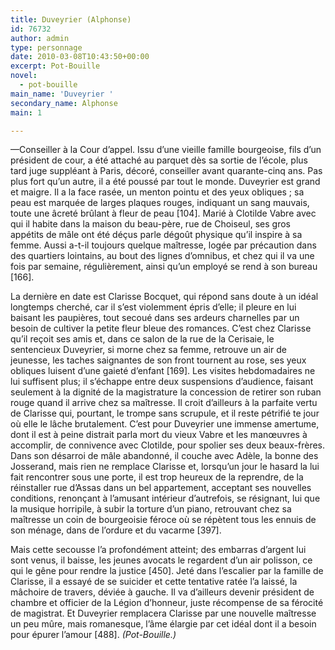 ```yaml
---
title: Duveyrier (Alphonse)
id: 76732
author: admin
type: personnage
date: 2010-03-08T10:43:50+00:00
excerpt: Pot-Bouille
novel:
  - pot-bouille
main_name: 'Duveyrier '
secondary_name: Alphonse
main: 1

---
```

—Conseiller à la Cour d&rsquo;appel. Issu d&rsquo;une vieille famille bourgeoise, fils d&rsquo;un président de cour, a été attaché au parquet dès sa sortie de l&rsquo;école, plus tard juge suppléant à Paris, décoré, conseiller avant quarante-cinq ans. Pas plus fort qu&rsquo;un autre, il a été poussé par tout le monde. Duveyrier est grand et maigre. Il a la face rasée, un menton pointu et des yeux obliques ; sa peau est marquée de larges plaques rouges, indiquant un sang mauvais, toute une âcreté brûlant à fleur de peau [104]. Marié à Clotilde Vabre avec qui il habite dans la maison du beau-père, rue de Choiseul, ses gros appétits de mâle ont été déçus parle dégoût physique qu&rsquo;il inspire à sa femme. Aussi a-t-il toujours quelque maîtresse, logée par précaution dans des quartiers lointains, au bout des lignes d&rsquo;omnibus, et chez qui il va une fois par semaine, régulièrement, ainsi qu&rsquo;un employé se rend à son bureau [166].

La dernière en date est Clarisse Bocquet, qui répond sans doute à un idéal longtemps cherché, car il s&rsquo;est violemment épris d&rsquo;elle; il pleure en lui baisant les paupières, tout secoué dans ses ardeurs charnelles par un besoin de cultiver la petite fleur bleue des romances. C&rsquo;est chez Clarisse qu&rsquo;il reçoit ses amis et, dans ce salon de la rue de la Cerisaie, le sentencieux Duveyrier, si morne chez sa femme, retrouve un air de jeunesse, les taches saignantes de son front tournent au rose, ses yeux obliques luisent d&rsquo;une gaieté d&rsquo;enfant [169]. Les visites hebdomadaires ne lui suffisent plus; il s&rsquo;échappe entre deux suspensions d&rsquo;audience, faisant seulement à la dignité de la magistrature la concession de retirer son ruban rouge quand il arrive chez sa maîtresse. Il croit d&rsquo;ailleurs à la parfaite vertu de Clarisse qui, pourtant, le trompe sans scrupule, et il reste pétrifié te jour où elle le lâche brutalement. C&rsquo;est pour Duveyrier une immense amertume, dont il est à peine distrait parla mort du vieux Vabre et les manœuvres à accomplir, de connivence avec Clotilde, pour spolier ses deux beaux-frères. Dans son désarroi de mâle abandonné, il couche avec Adèle, la bonne des Josserand, mais rien ne remplace Clarisse et, lorsqu&rsquo;un jour le hasard la lui fait rencontrer sous une porte, il est trop heureux de la reprendre, de la réinstaller rue d&rsquo;Assas dans un bel appartement, acceptant ses nouvelles conditions, renonçant à l&rsquo;amusant intérieur d&rsquo;autrefois, se résignant, lui que la musique horripile, à subir la torture d&rsquo;un piano, retrouvant chez sa maîtresse un coin de bourgeoisie féroce où se répètent tous les ennuis de son ménage, dans de l&rsquo;ordure et du vacarme [397].

Mais cette secousse l&rsquo;a profondément atteint; des embarras d&rsquo;argent lui sont venus, il baisse, les jeunes avocats le regardent d&rsquo;un air polisson, ce qui le gêne pour rendre la justice [450]. Jeté dans l&rsquo;escalier par la famille de Clarisse, il a essayé de se suicider et cette tentative ratée l&rsquo;a laissé, la mâchoire de travers, déviée à gauche. Il va d&rsquo;ailleurs devenir président de chambre et officier de la Légion d&rsquo;honneur, juste récompense de sa férocité de magistrat. Et Duveyrier remplacera Clarisse par une nouvelle maîtresse un peu mûre, mais romanesque, l&rsquo;âme élargie par cet idéal dont il a besoin pour épurer l&rsquo;amour [488]. _(Pot-Bouille.)_